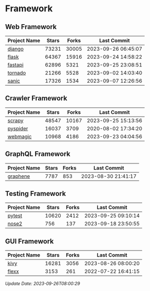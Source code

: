 # Framework

## Web Framework
| Project Name | Stars | Forks | Last Commit |
| ------------ | ----- | ----- | ----------- |
| [django](https://github.com/django/django) | 73231 | 30005 | 2023-09-26 06:45:07 |
| [flask](https://github.com/pallets/flask) | 64367 | 15916 | 2023-09-24 14:58:22 |
| [fastapi](https://github.com/tiangolo/fastapi) | 62896 | 5321 | 2023-09-25 23:08:51 |
| [tornado](https://github.com/tornadoweb/tornado) | 21266 | 5528 | 2023-09-02 14:03:40 |
| [sanic](https://github.com/sanic-org/sanic) | 17326 | 1534 | 2023-09-07 12:26:56 |

## Crawler Framework
| Project Name | Stars | Forks | Last Commit |
| ------------ | ----- | ----- | ----------- |
| [scrapy](https://github.com/scrapy/scrapy) | 48547 | 10167 | 2023-09-25 15:13:56 |
| [pyspider](https://github.com/binux/pyspider) | 16037 | 3709 | 2020-08-02 17:34:20 |
| [webmagic](https://github.com/code4craft/webmagic) | 10968 | 4186 | 2023-09-23 04:04:56 |

## GraphQL Framework
| Project Name | Stars | Forks | Last Commit |
| ------------ | ----- | ----- | ----------- |
| [graphene](https://github.com/graphql-python/graphene) | 7787 | 853 | 2023-08-30 21:41:17 |

## Testing Framework
| Project Name | Stars | Forks | Last Commit |
| ------------ | ----- | ----- | ----------- |
| [pytest](https://github.com/pytest-dev/pytest) | 10620 | 2412 | 2023-09-25 09:10:14 |
| [nose2](https://github.com/nose-devs/nose2) | 756 | 137 | 2023-09-18 23:50:55 |

## GUI Framework
| Project Name | Stars | Forks | Last Commit |
| ------------ | ----- | ----- | ----------- |
| [kivy](https://github.com/kivy/kivy) | 16281 | 3056 | 2023-08-26 08:00:20 |
| [flexx](https://github.com/flexxui/flexx) | 3153 | 261 | 2022-07-22 16:41:15 |

*Update Date: 2023-09-26T08:00:29*